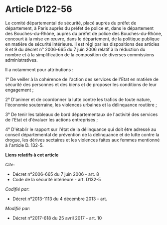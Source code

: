 # Article D122-56

Le comité départemental de sécurité, placé auprès du préfet de département, à Paris auprès du préfet de police et, dans le
département des Bouches-du-Rhône, auprès du préfet de police des Bouches-du-Rhône, concourt à la mise en œuvre, dans le
département, de la politique publique en matière de sécurité intérieure. Il est régi par les dispositions des articles 8 et 9
du décret n° 2006-665 du 7 juin 2006 relatif à la réduction du nombre et à la simplification de la composition de diverses
commissions administratives.

Il a notamment pour attributions :

1° De veiller à la cohérence de l'action des services de l'Etat en matière de sécurité des personnes et des biens et de
proposer les conditions de leur engagement ;

2° D'animer et de coordonner la lutte contre les trafics de toute nature, l'économie souterraine, les violences urbaines et
la délinquance routière ;

3° De tenir les tableaux de bord départementaux de l'activité des services de l'Etat et d'évaluer les actions entreprises ;

4° D'établir le rapport sur l'état de la délinquance qui doit être adressé au conseil départemental de prévention de la
délinquance et de lutte contre la drogue, les dérives sectaires et les violences faites aux femmes mentionné à l'article D.
132-5.

**Liens relatifs à cet article**

_Cite_:

  - Décret n°2006-665 du 7 juin 2006 - art. 8
  - Code de la sécurité intérieure - art. D132-5

_Codifié par_:

  - Décret n°2013-1113 du 4 décembre 2013 - art.

_Modifié par_:

  - Décret n°2017-618 du 25 avril 2017 - art. 10
